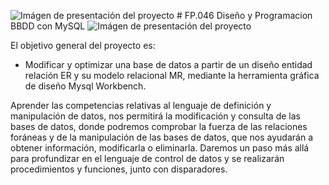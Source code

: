![Imágen de presentación del proyecto](https://raw.githubusercontent.com/VuitBlack/FP.046-Disenyo-y-Programacion-BBDD/main/Logo_DBD.png) # FP.046 Diseño y Programacion BBDD con MySQL
![Imágen de presentación del proyecto](https://raw.githubusercontent.com/VuitBlack/FP.046-Disenyo-y-Programacion-BBDD/main/Intro_Image.png)

El objetivo general del proyecto es:
 - Modificar y optimizar una base de datos a partir de un diseño entidad relación ER y su modelo relacional MR, mediante la herramienta gráfica de diseño Mysql Workbench.
   
Aprender las competencias relativas al lenguaje de definición y manipulación de datos, nos permitirá la modificación y consulta de las bases de datos, donde podremos comprobar la fuerza de las relaciones foráneas y de la manipulación de las bases de datos, que nos ayudarán a obtener información, modificarla o eliminarla. 
Daremos un paso más allá para profundizar en el lenguaje de control de datos  y se realizarán procedimientos y funciones, junto con disparadores.
